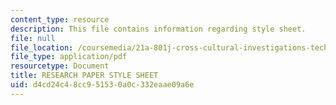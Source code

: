 ```yaml
---
content_type: resource
description: This file contains information regarding style sheet.
file: null
file_location: /coursemedia/21a-801j-cross-cultural-investigations-technology-and-development-fall-2012/d4cd24c48cc951530a0c332eaae09a6e_MIT21A_801JF12_styleShee.pdf
file_type: application/pdf
resourcetype: Document
title: RESEARCH PAPER STYLE SHEET
uid: d4cd24c4-8cc9-5153-0a0c-332eaae09a6e
---
```

